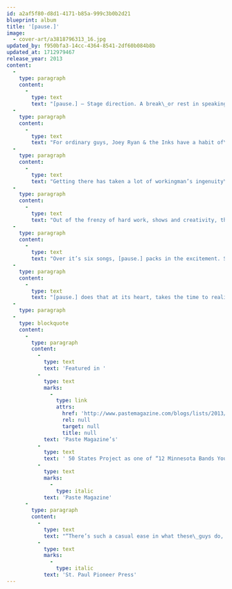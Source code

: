 ```yaml
---
id: a2af5f80-d8d1-4171-b85a-999c3b0b2d21
blueprint: album
title: '[pause.]'
image:
  - cover-art/a3818796313_16.jpg
updated_by: f950bfa3-14cc-4364-8541-2df60b084b8b
updated_at: 1712979467
release_year: 2013
content:
  -
    type: paragraph
    content:
      -
        type: text
        text: "[pause.] – Stage direction. A break\_or rest in speaking or reading\_to emphasize meaning."
  -
    type: paragraph
    content:
      -
        type: text
        text: "For ordinary guys, Joey Ryan & the Inks have a habit of\_making extraordinary music. Over the past five years, Joey\_Ryan, brothers Matt and Chris Mitchell, Ryan Mach, and\_Tim Dickson have solidified their place on local airwaves\_and stages and as the go-to band for catchy pop tunes with\_60s sunshine beats, with slivers of doo-wop on top of smart\_instrumental progression, topped by Ryan’s crystal-clear,\_bittersweet vocals."
  -
    type: paragraph
    content:
      -
        type: text
        text: "Getting there has taken a lot of workingman’s ingenuity\_– recording around work schedules, setting up a studio in\_Ryan’s basement, and relying on the support and patience\_of friends and girlfriends. The music with a mutual respect\_and collaboration between the bandmates, and the pleasure\_of playing has paid off for the Inks. The two full length\_records under their belt have been popular and critically\_acclaimed; 2009’s Well, Here We Are Then as a Top 10 Local\_Release in both the St. Paul Pioneer Press and Minneapolis\_Star Tribune and 2011’s Dennis Lane recognized by the St.\_Paul Pioneer Press as the #1 Minnesota release of the year."
  -
    type: paragraph
    content:
      -
        type: text
        text: "Out of the frenzy of hard work, shows and creativity, the\_third release from Joey Ryan & the Inks rises above. A six-\_song EP titled [pause.], due in May 2013, takes its title’s\_advice and gives the work of the past years the space to\_breathe, grow and move on. More layered, psychedelic and\_narrative, the characters and imagery of [pause.] come along\_with a transformative confidence, populated with egos and\_love affairs that are at once recognizable and universal."
  -
    type: paragraph
    content:
      -
        type: text
        text: "Over it’s six songs, [pause.] packs in the excitement. Sweet-ness gets a turn in the lead single “Of A Feather” while “A\_Pompous Chorus Line” skews between light and dark and\_“The Transfiguration of Mr. Wolf” charts challenge and\_transformation. The more shimmering indie-pop “A Lonely\_Spark” recalls the best of Ben Gibbard, “Loose Ends” offers\_up mutual dissolution with a twist and album closer “For A\_Minute” takes a slow gospel survey of trying to fit in, turn-\_ing into a joyful invitation to enjoy the moment as it lasts."
  -
    type: paragraph
    content:
      -
        type: text
        text: "[pause.] does that at its heart, takes the time to realize that\_meaning is made through music, through the performance\_and creativity there is joy and the regularity of life falls away.\_If Joey Ryan & the Inks are the ordinary guys their laidback\_demeanor makes them out to be, their music makes them\_extraordinary. [pause.] celebrates the look forward, and\_takes us along for the ride."
  -
    type: paragraph
  -
    type: blockquote
    content:
      -
        type: paragraph
        content:
          -
            type: text
            text: 'Featured in '
          -
            type: text
            marks:
              -
                type: link
                attrs:
                  href: 'http://www.pastemagazine.com/blogs/lists/2013/07/12-minnesota-bands-you-should-listen-to-now.html'
                  rel: null
                  target: null
                  title: null
            text: 'Paste Magazine’s'
          -
            type: text
            text: ' 50 States Project as one of “12 Minnesota Bands You Should Listen To Now” – '
          -
            type: text
            marks:
              -
                type: italic
            text: 'Paste Magazine'
      -
        type: paragraph
        content:
          -
            type: text
            text: "“There’s such a casual ease in what these\_guys do, they make elegance feel nearly\_effortless.” – "
          -
            type: text
            marks:
              -
                type: italic
            text: 'St. Paul Pioneer Press'
---
```

